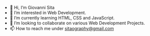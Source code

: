 - 👋 Hi, I’m Giovanni Sita
- 👀 I’m interested in Web Development.
- 🌱 I’m currently learning HTML, CSS and JavaScript.
- 💞️ I’m looking to collaborate on various Web Development Projects. 
- 📫 How to reach me under sitaography@gmail.com

<!---
sitaography/sitaography is a ✨ special ✨ repository because its `README.md` (this file) appears on your GitHub profile.
You can click the Preview link to take a look at your changes.
--->
